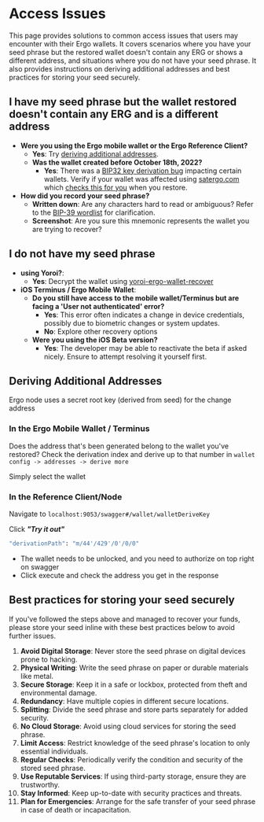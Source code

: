 # Access Issues

This page provides solutions to common access issues that users may encounter with their Ergo wallets. It covers scenarios where you have your seed phrase but the restored wallet doesn't contain any ERG or shows a different address, and situations where you do not have your seed phrase. It also provides instructions on deriving additional addresses and best practices for storing your seed securely.

## I have my seed phrase but the wallet restored doesn't contain any ERG and is a different address

- **Were you using the Ergo mobile wallet or the Ergo Reference Client?**
    - **Yes**: Try [deriving additional addresses](#deriving-additional-addresses).
    - **Was the wallet created before October 18th, 2022?**
        - **Yes**: There was a [BIP32 key derivation bug](https://github.com/ergoplatform/ergo-appkit/pull/139) impacting certain wallets. Verify if your wallet was affected using [satergo.com](https://satergo.com/) which [checks this for you](https://t.me/Satergo/9509) when you restore.
- **How did you record your seed phrase?**
    - **Written down**: Are any characters hard to read or ambiguous? Refer to the [BIP-39 wordlist](https://www.blockplate.com/pages/bip-39-wordlist) for clarification.
    - **Screenshot**: Are you sure this mnemonic represents the wallet you are trying to recover?


## I do not have my seed phrase


- **using Yoroi?**: 
    - **Yes**: Decrypt the wallet using [yoroi-ergo-wallet-recover](https://github.com/satsen/yoroi-ergo-wallet-recover)
- **iOS Terminus / Ergo Mobile Wallet**:
    - **Do you still have access to the mobile wallet/Terminus but are facing a 'User not authenticated' error?**
        - **Yes**: This error often indicates a change in device credentials, possibly due to biometric changes or system updates.
        - **No**: Explore other recovery options
    - **Were you using the iOS Beta version?**
        - **Yes**: The developer may be able to reactivate the beta if asked nicely. Ensure to attempt resolving it yourself first.

## Deriving Additional Addresses

Ergo node uses a secret root key (derived from seed) for the change address

### In the Ergo Mobile Wallet / Terminus

Does the address that's been generated belong to the wallet you've restored? Check the derivation index and derive up to that number in `wallet config -> addresses -> derive more`

Simply select the wallet
### In the Reference Client/Node

Navigate to `localhost:9053/swagger#/wallet/walletDeriveKey` 

Click ***"Try it out"***

```bash
"derivationPath": "m/44'/429'/0'/0/0" 
```

- The wallet needs to be unlocked, and you need to authorize on top right on swagger
- Click execute and check the address you get in the response

## Best practices for storing your seed securely

If you've followed the steps above and managed to recover your funds, please store your seed inline with these best practices below to avoid further issues.


1. **Avoid Digital Storage**: Never store the seed phrase on digital devices prone to hacking.
2. **Physical Writing**: Write the seed phrase on paper or durable materials like metal.
3. **Secure Storage**: Keep it in a safe or lockbox, protected from theft and environmental damage.
4. **Redundancy**: Have multiple copies in different secure locations.
5. **Splitting**: Divide the seed phrase and store parts separately for added security.
6. **No Cloud Storage**: Avoid using cloud services for storing the seed phrase.
7. **Limit Access**: Restrict knowledge of the seed phrase's location to only essential individuals.
8. **Regular Checks**: Periodically verify the condition and security of the stored seed phrase.
9. **Use Reputable Services**: If using third-party storage, ensure they are trustworthy.
10. **Stay Informed**: Keep up-to-date with security practices and threats.
11. **Plan for Emergencies**: Arrange for the safe transfer of your seed phrase in case of death or incapacitation.


